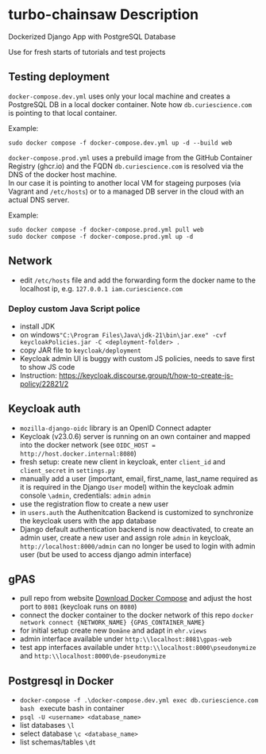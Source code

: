 # turbo-chainsaw Description
Dockerized Django App with PostgreSQL Database

Use for fresh starts of tutorials and test projects

## Testing deployment

`docker-compose.dev.yml` uses only your local machine and creates a PostgreSQL DB in a local docker container. 
Note how `db.curiescience.com` is pointing to that local container.

Example:
```
sudo docker compose -f docker-compose.dev.yml up -d --build web
```

`docker-compose.prod.yml` uses a prebuild image from the GitHub Container Registry (ghcr.io) and the FQDN `db.curiescience.com` is resolved via the DNS of the docker host machine.  
In our case it is pointing to another local VM for stageing purposes (via Vagrant and `/etc/hosts`) or to a managed DB server in the cloud with an actual DNS server.

Example:
```
sudo docker compose -f docker-compose.prod.yml pull web
sudo docker compose -f docker-compose.prod.yml up -d
```
## Network
- edit `/etc/hosts` file and add the forwarding form the docker name to the localhost ip, e.g. `127.0.0.1 iam.curiescience.com`

### Deploy custom Java Script police
- install JDK
- on windows`"C:\Program Files\Java\jdk-21\bin\jar.exe" -cvf keycloakPolicies.jar -C <deployment-folder> .`
- copy JAR file to `keycloak/deployment`
- Keycloak admin UI is buggy with custom JS policies, needs to save first to show JS code
- Instruction: https://keycloak.discourse.group/t/how-to-create-js-policy/22821/2

## Keycloak auth
- `mozilla-django-oidc` library is an OpenID Connect adapter
- Keycloak (v23.0.6) server is running on an own container and mapped into the docker network (see `OIDC_HOST = http://host.docker.internal:8080`)
- fresh setup: create new client in keycloak, enter `client_id` and `client_secret` in `settings.py`
- manually add a user (important, email, first_name, last_name required as it is required in the Django `User` model) within the keycloak admin console `\admin`, credentials: `admin` `admin`
- use the registration flow to create a new user
- in `users.auth` the Authenitcation Backend is customized to synchronize the keycloak users with the app database
- Django default authentication backend is now deactivated, to create an admin user, create a new user and assign role `admin` in keycloak, `http://localhost:8000/admin` can no longer be used to login with admin user (but be used to access django admin interface)

## gPAS
- pull repo from website [Download Docker Compose](https://www.ths-greifswald.de/forscher/gpas/#download) and adjust the host port to `8081` (keycloak runs on `8080`)
- connect the docker container to the docker network of this repo `docker network connect {NETWORK_NAME} {GPAS_CONTAINER_NAME}`
- for initial setup create new `Domäne` and adapt in `ehr.views`
- admin interface available under `http:\\localhost:8081\gpas-web`
- test app interfaces available under `http:\\localhost:8000\pseudonymize` and `http:\\localhost:8000\de-pseudonymize`

## Postgresql in Docker
- `docker-compose -f .\docker-compose.dev.yml exec db.curiescience.com bash ` execute bash in container
- `psql -U <username> <database_name>`
- list databases `\l`
- select database `\c <database_name>`
- list schemas/tables `\dt`
